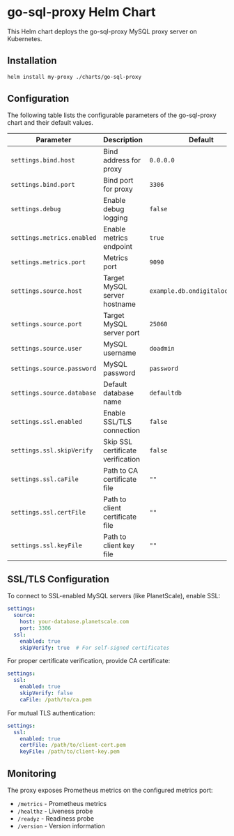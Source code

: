 # go-sql-proxy Helm Chart

This Helm chart deploys the go-sql-proxy MySQL proxy server on Kubernetes.

## Installation

```bash
helm install my-proxy ./charts/go-sql-proxy
```

## Configuration

The following table lists the configurable parameters of the go-sql-proxy chart and their default values.

| Parameter | Description | Default |
| --------- | ----------- | ------- |
| `settings.bind.host` | Bind address for proxy | `0.0.0.0` |
| `settings.bind.port` | Bind port for proxy | `3306` |
| `settings.debug` | Enable debug logging | `false` |
| `settings.metrics.enabled` | Enable metrics endpoint | `true` |
| `settings.metrics.port` | Metrics port | `9090` |
| `settings.source.host` | Target MySQL server hostname | `example.db.ondigitalocean.com` |
| `settings.source.port` | Target MySQL server port | `25060` |
| `settings.source.user` | MySQL username | `doadmin` |
| `settings.source.password` | MySQL password | `password` |
| `settings.source.database` | Default database name | `defaultdb` |
| `settings.ssl.enabled` | Enable SSL/TLS connection | `false` |
| `settings.ssl.skipVerify` | Skip SSL certificate verification | `false` |
| `settings.ssl.caFile` | Path to CA certificate file | `""` |
| `settings.ssl.certFile` | Path to client certificate file | `""` |
| `settings.ssl.keyFile` | Path to client key file | `""` |

## SSL/TLS Configuration

To connect to SSL-enabled MySQL servers (like PlanetScale), enable SSL:

```yaml
settings:
  source:
    host: your-database.planetscale.com
    port: 3306
  ssl:
    enabled: true
    skipVerify: true  # For self-signed certificates
```

For proper certificate verification, provide CA certificate:

```yaml
settings:
  ssl:
    enabled: true
    skipVerify: false
    caFile: /path/to/ca.pem
```

For mutual TLS authentication:

```yaml
settings:
  ssl:
    enabled: true
    certFile: /path/to/client-cert.pem
    keyFile: /path/to/client-key.pem
```

## Monitoring

The proxy exposes Prometheus metrics on the configured metrics port:
- `/metrics` - Prometheus metrics
- `/healthz` - Liveness probe
- `/readyz` - Readiness probe
- `/version` - Version information